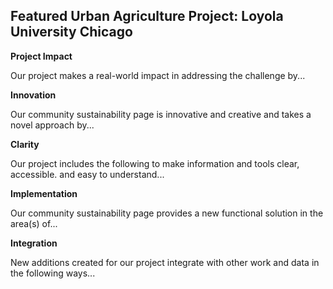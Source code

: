 ## Featured Urban Agriculture Project: Loyola University Chicago

**Project Impact**

Our project makes a real-world impact in addressing the challenge by...

**Innovation**

Our community sustainability page is innovative and creative and takes a novel approach by...

**Clarity**

Our project includes the following to make information and tools clear, accessible. and easy to understand...

<!--Does it present information clearly?-->

**Implementation**

Our community sustainability page provides a new functional solution in the area(s) of...


**Integration**

New additions created for our project integrate with other work and data in the following ways...